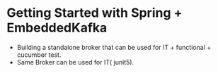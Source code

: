 # Getting Started with Spring + EmbeddedKafka

* Building a standalone broker that can be used for IT + functional + cucumber test.
* Same Broker can be used for IT( junit5).




